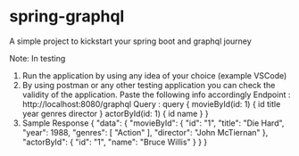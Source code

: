 # spring-graphql
A simple project to kickstart your spring boot and graphql journey

Note: In testing
1. Run the application by using any idea of your choice (example VSCode)
2. By using postman or any other testing application you can check the validity of the application. Paste the following info accordingly
   Endpoint :
     http://localhost:8080/graphql
   Query : 
     query {
        movieById(id: 1) {
          id
          title
          year
          genres
          director
        }
        actorById(id: 1) {
          id
          name
        }
      }
4. Sample Response
   {
    "data": {
        "movieById": {
            "id": "1",
            "title": "Die Hard",
            "year": 1988,
            "genres": [ "Action" ],
            "director": "John McTiernan"
        },
        "actorById": {
            "id": "1",
            "name": "Bruce Willis"
        }
    }
  }
